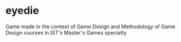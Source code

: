 # eyedie
Game made in the context of Game Design and Methodology of Game Design courses in IST's Master's Games specialty
